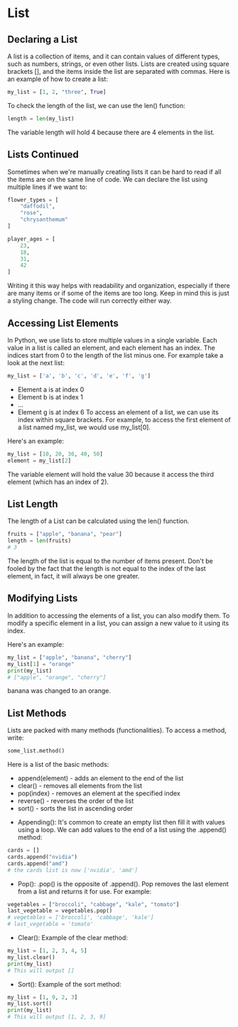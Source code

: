 # List

## Declaring a List
A list is a collection of items, and it can contain values of different types, such as numbers, strings, or even other lists. Lists are created using square brackets [], and the items inside the list are separated with commas.
Here is an example of how to create a list:
```python
my_list = [1, 2, "three", True]
```
To check the length of the list, we can use the len() function:
```python
length = len(my_list)
```
The variable length will hold 4 because there are 4 elements in the list.

## Lists Continued
Sometimes when we're manually creating lists it can be hard to read if all the items are on the same line of code. We can declare the list using multiple lines if we want to:
```python
flower_types = [
    "daffodil",
    "rose",
    "chrysanthemum"
]

player_ages = [
    23,
    18,
    31,
    42
]
```
Writing it this way helps with readability and organization, especially if there are many items or if some of the items are too long. Keep in mind this is just a styling change. The code will run correctly either way. 

## Accessing List Elements

In Python, we use lists to store multiple values in a single variable. Each value in a list is called an element, and each element has an index. The indices start from 0 to the length of the list minus one. For example take a look at the next list: 
```python
my_list = ['a', 'b', 'c', 'd', 'e', 'f', 'g']
```
- Element a is at index 0
- Element b is at index 1
- ...
- Element g is at index 6
To access an element of a list, we can use its index within square brackets. For example, to access the first element of a list named my_list, we would use my_list[0].

Here's an example:
```python
my_list = [10, 20, 30, 40, 50]
element = my_list[2]
```
The variable element will hold the value 30 because it access the third element (which has an index of 2).

## List Length

The length of a List can be calculated using the len() function.
```python
fruits = ["apple", "banana", "pear"]
length = len(fruits)
# 3
```
The length of the list is equal to the number of items present. Don't be fooled by the fact that the length is not equal to the index of the last element, in fact, it will always be one greater.

## Modifying Lists

In addition to accessing the elements of a list, you can also modify them. To modify a specific element in a list, you can assign a new value to it using its index.

Here's an example:
```python
my_list = ["apple", "banana", "cherry"]
my_list[1] = "orange"
print(my_list)
# ["apple", "orange", "cherry"]
```
banana was changed to an orange.

## List Methods
Lists are packed with many methods (functionalities). To access a method, write:
```python
some_list.method()
```
Here is a list of the basic methods:

- append(element) - adds an element to the end of the list
- clear() - removes all elements from the list
- pop(index) - removes an element at the specified index
- reverse() - reverses the order of the list
- sort() - sorts the list in ascending order

* Appending():
It's common to create an empty list then fill it with values using a loop. We can add values to the end of a list using the .append() method:
```python
cards = []
cards.append("nvidia")
cards.append("amd")
# the cards list is now ['nvidia', 'amd']
```
* Pop():
.pop() is the opposite of .append(). Pop removes the last element from a list and returns it for use. For example:
```python
vegetables = ["broccoli", "cabbage", "kale", "tomato"]
last_vegetable = vegetables.pop()
# vegetables = ['broccoli', 'cabbage', 'kale']
# last_vegetable = 'tomato'
```
* Clear():
Example of the clear method:
```python
my_list = [1, 2, 3, 4, 5]
my_list.clear()
print(my_list)
# This will output []
```
* Sort():
Example of the sort method:
```python
my_list = [1, 9, 2, 3]
my_list.sort()
print(my_list)
# This will output [1, 2, 3, 9]
```

